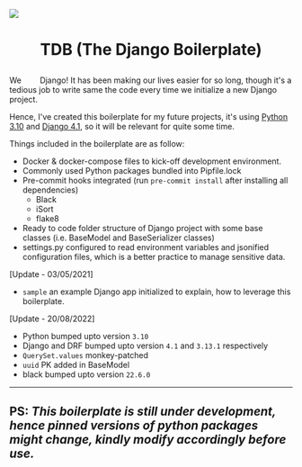 ![](https://miro.medium.com/max/3000/1*25Le7KoMK_z6BIaM8x74RA.png)
# <p align="center">TDB (The Django Boilerplate) </p>

We <img src="https://static.djangoproject.com/img/fundraising-heart.cd6bb84ffd33.svg" width="25px" height="15px"> Django!
It has been making our lives easier for so long, though it's a tedious job to write same the code every time we initialize a new Django project.

Hence, I've created this boilerplate for my future projects, it's using [Python 3.10](https://www.python.org/downloads/release/python-3106/) and [Django 4.1](https://docs.djangoproject.com/en/4.1/releases/4.1/), so it will be relevant for quite some time.

Things included in the boilerplate are as follow:
 - Docker & docker-compose files to kick-off development environment.
 - Commonly used Python packages bundled into Pipfile.lock
 - Pre-commit hooks integrated (run `pre-commit install` after installing all dependencies)
	 - Black
	 - iSort
	 - flake8
 - Ready to code folder structure of Django project with some base classes (i.e. BaseModel and BaseSerializer classes)
 - settings.py configured to read environment variables and jsonified configuration files, which is a better practice to manage sensitive data.

[Update - 03/05/2021]
 - `sample` an example Django app initialized to explain, how to leverage this boilerplate.

[Update - 20/08/2022]
 - Python bumped upto version `3.10`
 - Django and DRF bumped upto version `4.1` and `3.13.1` respectively
 - `QuerySet.values` monkey-patched
 - `uuid` PK added in BaseModel
 - black bumped upto version `22.6.0` 

---------------------------------------------------------------------------------
PS: *This boilerplate is still under development, hence pinned versions of python packages might change, kindly modify accordingly before use.*
-------------------------------------------------------
